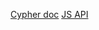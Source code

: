[Cypher doc](https://neo4j.com/docs/developer-manual/current/cypher/clauses/create/)
[JS API](https://neo4j.com/docs/api/javascript-driver/current/)